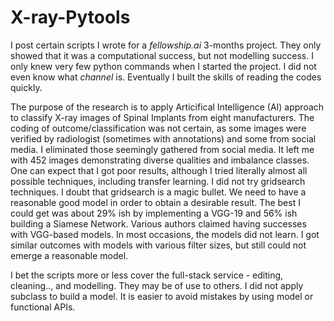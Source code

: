 # X-ray-Pytools

I post certain scripts I wrote for a _fellowship.ai_ 3-months project.  They only showed that it was a computational success, but not  modelling success.  I only knew very few python commands when I started the project.  I did not even know what _channel_ is.  Eventually I built the skills of reading the codes quickly.  

The purpose of the research is to apply Articifical Intelligence (AI) approach to classify X-ray images of Spinal Implants from eight manufacturers.  The coding of outcome/classification was not certain, as some images were verified by radiologist (sometimes with annotations) and some from social media.  I eliminated those seemingly gathered from social media.  It left me with 452 images demonstrating diverse qualities and imbalance classes.  One can expect that I got poor results, although I tried literally almost all possible techniques, including transfer learning.  I did not try gridsearch techniques.  I doubt that gridsearch is a magic bullet.  We need to have a reasonable good model in order to obtain a desirable result.  The best I could get was about 29% ish by implementing a VGG-19 and 56% ish building a Siamese Network.  Various authors claimed having successes with VGG-based models.  In most occasions, the models did not learn.  I got similar outcomes with models with various filter sizes, but still could not emerge a reasonable model.

I bet the scripts more or less cover the full-stack service - editing, cleaning.., and modelling.  They may be of use to others.  I did not apply subclass to build a model.  It is easier to avoid mistakes by using model or functional APIs.
